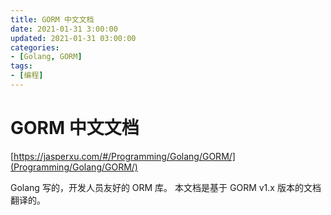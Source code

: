 ```yaml
---
title: GORM 中文文档
date: 2021-01-31 3:00:00
updated: 2021-01-31 03:00:00
categories:
- [Golang, GORM]
tags:
- [编程]
---
```


# GORM 中文文档

[https://jasperxu.com/#/Programming/Golang/GORM/](Programming/Golang/GORM/)

Golang 写的，开发人员友好的 ORM 库。 本文档是基于 GORM v1.x 版本的文档翻译的。
